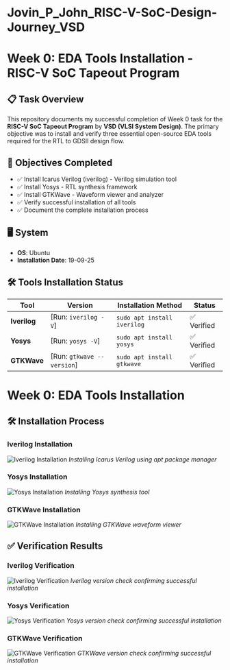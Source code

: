 # Jovin_P_John_RISC-V-SoC-Design-Journey_VSD
# Week 0: EDA Tools Installation - RISC-V SoC Tapeout Program

## 📋 Task Overview
This repository documents my successful completion of Week 0 task for the **RISC-V SoC Tapeout Program** by **VSD (VLSI System Design)**. The primary objective was to install and verify three essential open-source EDA tools required for the RTL to GDSII design flow.

## 🎯 Objectives Completed
- ✅ Install Icarus Verilog (iverilog) - Verilog simulation tool
- ✅ Install Yosys - RTL synthesis framework
- ✅ Install GTKWave - Waveform viewer and analyzer
- ✅ Verify successful installation of all tools
- ✅ Document the complete installation process

## 🖥️ System
- **OS**: Ubuntu
- **Installation Date**: 19-09-25

## 🛠️ Tools Installation Status

| Tool | Version | Installation Method | Status |
|------|---------|-------------------|---------|
| **Iverilog** | [Run: `iverilog -V`] | `sudo apt install iverilog` | ✅ Verified |
| **Yosys** | [Run: `yosys -V`] | `sudo apt install yosys` | ✅ Verified |
| **GTKWave** | [Run: `gtkwave --version`] | `sudo apt install gtkwave` | ✅ Verified |

# Week 0: EDA Tools Installation

## 🛠️ Installation Process

### Iverilog Installation
![Iverilog Installation](screenshots/iverilog-installation.png)
*Installing Icarus Verilog using apt package manager*

### Yosys Installation  
![Yosys Installation](screenshots/yosys-installation.png)
*Installing Yosys synthesis tool*

### GTKWave Installation
![GTKWave Installation](screenshots/gtkwave-installation.png)
*Installing GTKWave waveform viewer*

## ✅ Verification Results

### Iverilog Verification
![Iverilog Verification](screenshots/iverilog-verification.png)
*Iverilog version check confirming successful installation*

### Yosys Verification
![Yosys Verification](screenshots/yosys-verification.png)
*Yosys version check confirming successful installation*

### GTKWave Verification
![GTKWave Verification](screenshots/gtkwave-verification.png)
*GTKWave version check confirming successful installation*
